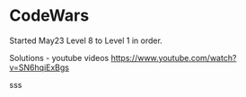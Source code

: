 # CodeWars

Started May23  Level 8 to Level 1 in order.



Solutions - youtube videos
https://www.youtube.com/watch?v=SN6hqiExBgs


sss
